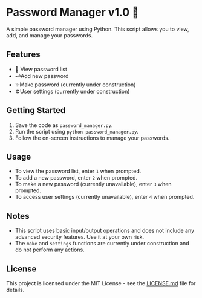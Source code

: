 # Password Manager v1.0 🔐

A simple password manager using Python. This script allows you to view, add, and manage your passwords.

## Features

* 🔎 View password list 
* 🗝️Add new password
* ✨Make password (currently under construction)
* ⚙️User settings (currently under construction)

## Getting Started

1. Save the code as `password_manager.py`.
2. Run the script using `python password_manager.py`.
3. Follow the on-screen instructions to manage your passwords.

## Usage

* To view the password list, enter `1` when prompted.
* To add a new password, enter `2` when prompted.
* To make a new password (currently unavailable), enter `3` when prompted.
* To access user settings (currently unavailable), enter `4` when prompted.

## Notes

* This script uses basic input/output operations and does not include any advanced security features. Use it at your own risk.
* The `make` and `settings` functions are currently under construction and do not perform any actions.

## License

This project is licensed under the MIT License - see the [LICENSE.md](LICENSE.md) file for details.
